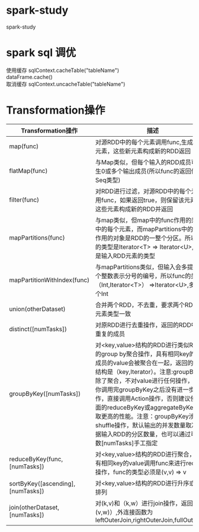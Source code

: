 # spark-study
spark-study



# spark sql 调优
使用缓存
sqlContext.cacheTable("tableName")  
dataFrame.cache()  
取消缓存
sqlContext.uncacheTable("tableName")  


# Transformation操作

| Transformation操作 | 描述 |
| -------------------| ------ | 
| map(func) | 对源RDD中的每个元素调用func,生成新的元素，这些新元素构成新的RDD返回 | 
| flatMap(func)| 与Map类似，但每个输入的RDD成员可以产生0或多个输出成员(所以func的返回值是Seq类型) |
| filter(func)| 对RDD进行过滤，对源RDD中的每个元素调用func，如果返回true，则保留该元素，由这些元素构成新的RDD并返回 |
| mapPartitions(func)| 与map类似，但map中的func作用的是RDD中的每个元素，而mapPartitions中的func作用的对象是RDD的一整个分区。所以func的类型是Iterator&lt;T&gt; => Iterator&lt;U&gt;,其中T是输入RDD元素的类型|
| mapPartitionWithIndex(func)|与mapPartitions类似，但输入会多提供一个整数表示分号的编号，所以func的类型是（Int,Iterator&lt;T&gt;） =>Iterator&lt;U&gt;,多了一个Int|
|union(otherDataset)|合并两个RDD，不去重，要求两个RDD中的元素类型一致|
|distinct([numTasks])|对原RDD进行去重操作，返回的RDD中没有重复的成员|
|groupByKey([numTasks])|对&lt;key,value&gt;结构的RDD进行类似RMDB的group by聚合操作，具有相同key的RDD成员的value会被聚合在一起，返回的RDD结构是（key,Iterator<value>）。注意:groupByKey除了聚合，不对value进行任何操作，除非你调用完groupByKey之后没有进一步的操作，直接调用Action操作，否则建议使用下面的reduceByKey或aggregateByKey以获取更高的性能。注意：groupByKey涉及shuffle操作，默认输出的并发数量取决于数据输入RDD的分区数量，也可以通过可选参数[numTasks]手工指定|
|reduceByKey(func,[numTasks])|对&lt;key,value&gt;结构的RDD进行聚合，对具有相同key的value调用func来进行reduce操作，func的类型必须是(v,v) => v|
|sortByKey([ascending],[numTasks])|对&lt;key,value&gt;结构的RDD进行升序或降序排列|
|join(otherDataset,[numTasks])|对(k,v)和（k,w）进行join操作，返回（k,(v,w)）,外连接函数为leftOuterJoin,rightOuterJoin,fullOuterJoin|


